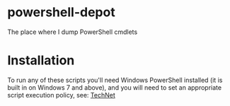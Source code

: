 powershell-depot
================

The place where I dump PowerShell cmdlets

Installation
============

To run any of these scripts you'll need Windows PowerShell installed 
(it is built in on Windows 7 and above), and you will need to set an
appropriate script execution policy, see: [TechNet](http://technet.microsoft.com/en-us/library/ee176961.aspx)
